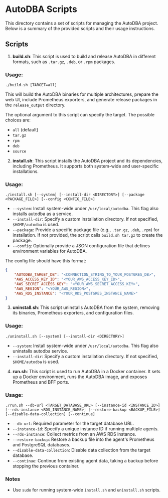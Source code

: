
# AutoDBA Scripts

This directory contains a set of scripts for managing the AutoDBA project. Below is a summary of the provided scripts and their usage instructions.

## Scripts

1. **build.sh**: This script is used to build and release AutoDBA in different formats, such as `.tar.gz`, `.deb`, or `.rpm` packages.

### Usage:
```
./build.sh [TARGET=all]
```
This will build the AutoDBA binaries for multiple architectures, prepare the web UI, include Prometheus exporters, and generate release packages in the `release_output` directory.

The optional argument to this script can specify the target. The possible choices are:
 - `all` (default)
 - `tar.gz`
 - `rpm`
 - `deb`
 - `source`

2. **install.sh**: This script installs the AutoDBA project and its dependencies, including Prometheus. It supports both system-wide and user-specific installations.

### Usage:
```
./install.sh [--system] [--install-dir <DIRECTORY>] [--package <PACKAGE_FILE>] [--config <CONFIG_FILE>]
```
- `--system`: Install system-wide under `/usr/local/autodba`. This flag also installs autodba as a service.
- `--install-dir`: Specify a custom installation directory. If not specified, `$HOME/autodba` is used.
- `--package`: Provide a specific package file (e.g., `.tar.gz`, `.deb`, `.rpm`) for installation. If not provided, the script calls `build.sh tar.gz` to create the package.
- `--config`: Optionally provide a JSON configuration file that defines environment variables for AutoDBA.

The config file should have this format:
```json
{
    "AUTODBA_TARGET_DB": "<CONNECTION_STRING_TO_YOUR_POSTGRES_DB>",
    "AWS_ACCESS_KEY_ID": "<YOUR_AWS_ACCESS_KEY_ID>",
    "AWS_SECRET_ACCESS_KEY": "<YOUR_AWS_SECRET_ACCESS_KEY>",
    "AWS_REGION": "<YOUR_AWS_REGION>",
    "AWS_RDS_INSTANCE": "<YOUR_RDS_POSTGRES_INSTANCE_NAME>"
}
```

3. **uninstall.sh**: This script uninstalls AutoDBA from the system, removing its binaries, Prometheus exporters, and configuration files.

### Usage:
```
./uninstall.sh [--system] [--install-dir <DIRECTORY>]
```
- `--system`: Install system-wide under `/usr/local/autodba`. This flag also uninstalls autodba service.
- `--install-dir`: Specify a custom installation directory. If not specified, `$HOME/autodba` is used.

4. **run.sh**: This script is used to run AutoDBA in a Docker container. It sets up a Docker environment, runs the AutoDBA image, and exposes Prometheus and BFF ports.

### Usage:
```
./run.sh --db-url <TARGET_DATABASE_URL> [--instance-id <INSTANCE_ID>] [--rds-instance <RDS_INSTANCE_NAME>] [--restore-backup <BACKUP_FILE>] [--disable-data-collection] [--continue]
```
- `--db-url`: Required parameter for the target database URL.
- `--instance-id`: Specify a unique instance ID if running multiple agents.
- `--rds-instance`: Collect metrics from an AWS RDS instance.
- `--restore-backup`: Restore a backup file into the agent's Prometheus and PostgreSQL databases.
- `--disable-data-collection`: Disable data collection from the target database.
- `--continue`: Continue from existing agent data, taking a backup before stopping the previous container.

### Notes
- Use `sudo` for running system-wide `install.sh` and `uninstall.sh` scripts.
